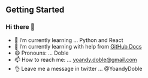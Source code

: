 ## Getting Started
### Hi there 👋
- 🌱 I’m currently learning ... Python and React
- 🌱 I’m currently learning with help from [GitHub Docs](https://docs.github.com/en)
- 😄 Pronouns: ... Doble
- 📫 How to reach me: ... yoandy.doble@gmail.com
- 👌 Leave me a message in twitter ... @YoandyDoble

<!--
**DobleDJ/DobleDJ** is a ✨ _special_ ✨ repository because its `README.md` (this file) appears on your GitHub profile.
Here are some ideas to get you started:
- 🔭 I’m currently working on ...
- 👯 I’m looking to collaborate on ...
- 🤔 I’m looking for help with ...
- 💬 Ask me about ...
- ⚡ Fun fact: ...
-->
